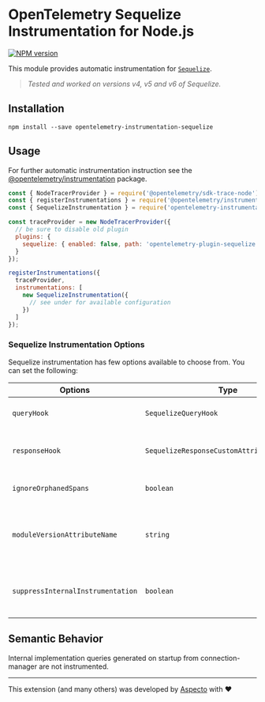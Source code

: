 # OpenTelemetry Sequelize Instrumentation for Node.js
[![NPM version](https://img.shields.io/npm/v/opentelemetry-instrumentation-sequelize.svg)](https://www.npmjs.com/package/opentelemetry-instrumentation-sequelize)

This module provides automatic instrumentation for [`Sequelize`](https://sequelize.org/).
> _Tested and worked on versions v4, v5 and v6 of Sequelize._

## Installation

```
npm install --save opentelemetry-instrumentation-sequelize
```

## Usage
For further automatic instrumentation instruction see the [@opentelemetry/instrumentation](https://github.com/open-telemetry/opentelemetry-js/tree/main/packages/opentelemetry-instrumentation) package.

```js
const { NodeTracerProvider } = require('@opentelemetry/sdk-trace-node');
const { registerInstrumentations } = require('@opentelemetry/instrumentation');
const { SequelizeInstrumentation } = require('opentelemetry-instrumentation-sequelize');

const traceProvider = new NodeTracerProvider({
  // be sure to disable old plugin
  plugins: {
    sequelize: { enabled: false, path: 'opentelemetry-plugin-sequelize' }
  }
});

registerInstrumentations({
  traceProvider,
  instrumentations: [
    new SequelizeInstrumentation({
      // see under for available configuration
    })
  ]
});
```

### Sequelize Instrumentation Options

Sequelize instrumentation has few options available to choose from. You can set the following:

| Options        | Type                                   | Description                                                                                     |
| -------------- | -------------------------------------- | ----------------------------------------------------------------------------------------------- |
| `queryHook` | `SequelizeQueryHook` | Hook called before query is run, which allows to add custom attributes to span.      |
| `responseHook` | `SequelizeResponseCustomAttributesFunction` | Hook called before response is returned, which allows to add custom attributes to span.      |
| `ignoreOrphanedSpans` | `boolean` | Set to true if you only want to trace operation which has parent spans |
| `moduleVersionAttributeName` | `string` | If passed, a span attribute will be added to all spans with key of the provided `moduleVersionAttributeName` and value of the patched module version |
| `suppressInternalInstrumentation` | `boolean` | Sequelize operation use db libs under the hood. Setting this to true will hide the underlying spans (if instrumented). |


## Semantic Behavior
Internal implementation queries generated on startup from connection-manager are not instrumented.

---

This extension (and many others) was developed by [Aspecto](https://www.aspecto.io/) with ❤️
